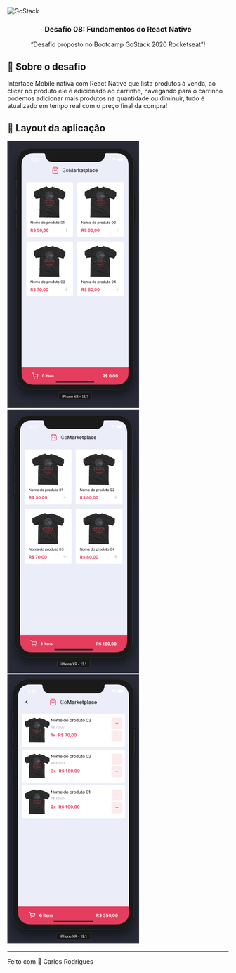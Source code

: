 <img alt="GoStack" src="https://storage.googleapis.com/golden-wind/bootcamp-gostack/header-desafios.png" />

<h3 align="center">
  Desafio 08: Fundamentos do React Native
</h3>

<p align="center">“Desafio proposto no Bootcamp GoStack 2020 Rocketseat”!</blockquote>

## :rocket: Sobre o desafio

Interface Mobile nativa com React Native que lista produtos à venda, ao clicar no produto ele é adicionado ao carrinho, navegando para o carrinho podemos adicionar mais produtos na quantidade ou diminuir, tudo é atualizado em tempo real com o preço final da compra!

## 💅 Layout da aplicação
<img src="./iphone_img1.png" width="300px">
<img src="./iphone_img2.png" width="300px">
<img src="./iphone_img3.png" width="300px">

---

Feito com 💜 Carlos Rodrigues
